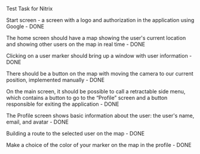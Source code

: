 Test Task for Nitrix

Start screen - a screen with a logo and authorization in the application using Google - DONE

The home screen should have a map showing the user's current location and showing other users on the map in real time - DONE

Clicking on a user marker should bring up a window with user information - DONE

There should be a button on the map with moving the camera to our current position, implemented manually - DONE

On the main screen, it should be possible to call a retractable side menu, which contains a button to go to the “Profile” screen and a button responsible for exiting the application - DONE

The Profile screen shows basic information about the user: the user's name, email, and avatar - DONE

Building a route to the selected user on the map - DONE

Make a choice of the color of your marker on the map in the profile - DONE


